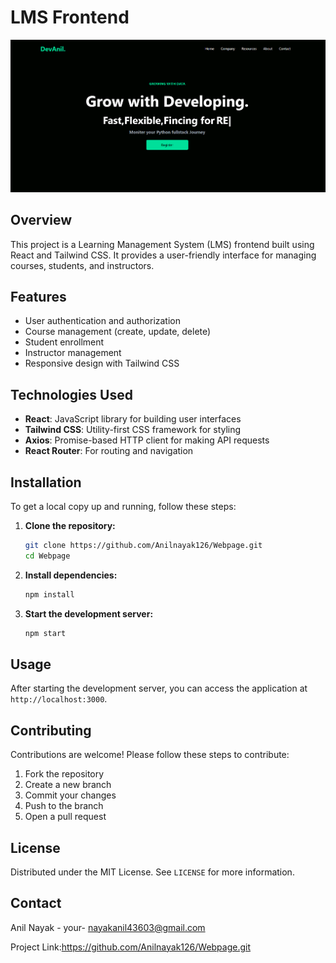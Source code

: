 # LMS Frontend

![image](https://github.com/Anilnayak126/Webpage/blob/main/my-project/screen.png)


## Overview
This project is a Learning Management System (LMS) frontend built using React and Tailwind CSS. It provides a user-friendly interface for managing courses, students, and instructors.

## Features
- User authentication and authorization
- Course management (create, update, delete)
- Student enrollment
- Instructor management
- Responsive design with Tailwind CSS

## Technologies Used
- **React**: JavaScript library for building user interfaces
- **Tailwind CSS**: Utility-first CSS framework for styling
- **Axios**: Promise-based HTTP client for making API requests
- **React Router**: For routing and navigation

## Installation
To get a local copy up and running, follow these steps:

1. **Clone the repository:**
    ```bash
    git clone https://github.com/Anilnayak126/Webpage.git
    cd Webpage
    ```

2. **Install dependencies:**
    ```bash
    npm install
    ```

3. **Start the development server:**
    ```bash
    npm start
    ```

## Usage
After starting the development server, you can access the application at `http://localhost:3000`. 

## Contributing
Contributions are welcome! Please follow these steps to contribute:

1. Fork the repository
2. Create a new branch 
3. Commit your changes 
4. Push to the branch 
5. Open a pull request

## License
Distributed under the MIT License. See `LICENSE` for more information.

## Contact
Anil Nayak - your- nayakanil43603@gmail.com

Project Link:https://github.com/Anilnayak126/Webpage.git
